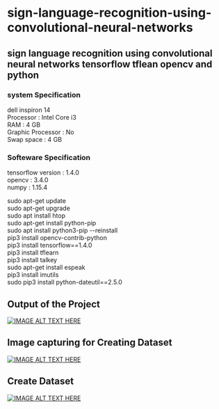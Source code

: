 # sign-language-recognition-using-convolutional-neural-networks
## sign language recognition using convolutional neural networks tensorflow tflean opencv and python

### system Specification<br />
dell inspiron 14<br />
Processor : Intel Core i3<br />
RAM : 4 GB<br />
Graphic Processor : No<br />
Swap space : 4 GB<br />

### Softeware Specification<br />
tensorflow version : 1.4.0<br />
opencv : 3.4.0<br />
numpy : 1.15.4<br />


sudo apt-get update  
sudo apt-get upgrade  
sudo apt install htop  
sudo apt-get install python-pip  
sudo apt install python3-pip --reinstall  
pip3 install opencv-contrib-python  
pip3 install tensorflow==1.4.0  
pip3 install tflearn  
pip3 install talkey  
sudo apt-get install espeak  
pip3 install imutils  
sudo pip3 install  python-dateutil==2.5.0  

 ## Output of the Project

[![IMAGE ALT TEXT HERE](https://img.youtube.com/vi/3TOiZiPHpTU/0.jpg)](https://www.youtube.com/watch?v=3TOiZiPHpTU)


## Image capturing for Creating Dataset

[![IMAGE ALT TEXT HERE](https://img.youtube.com/vi/mpdPXWcXp3I/0.jpg)](https://www.youtube.com/watch?v=mpdPXWcXp3I)

## Create Dataset
[![IMAGE ALT TEXT HERE](https://img.youtube.com/vi/6H-YQlrgn6U/0.jpg)](https://www.youtube.com/watch?v=6H-YQlrgn6U)
